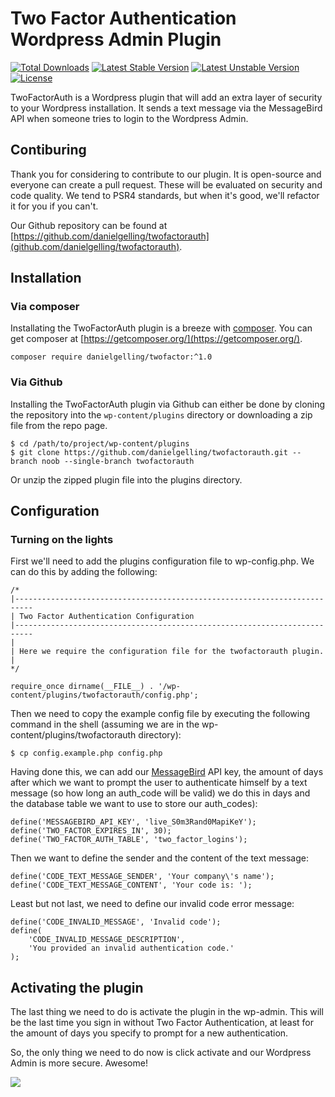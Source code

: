 
# Two Factor Authentication Wordpress Admin Plugin 

[![Total Downloads](https://poser.pugx.org/danielgelling/twofactor/d/total.svg)](https://packagist.org/packages/danielgelling/twofactor)
[![Latest Stable Version](https://poser.pugx.org/danielgelling/twofactor/v/stable.svg)](https://packagist.org/packages/danielgelling/twofactor)
[![Latest Unstable Version](https://poser.pugx.org/danielgelling/twofactor/v/unstable.svg)](https://packagist.org/packages/danielgelling/twofactor)
[![License](https://poser.pugx.org/danielgelling/twofactor/license.svg)](https://packagist.org/packages/danielgelling/twofactor)

TwoFactorAuth is a Wordpress plugin that will add an extra layer of security to your Wordpress installation. It sends a text message via the MessageBird API when someone tries to login to the Wordpress Admin.

## Contiburing

Thank you for considering to contribute to our plugin. It is open-source and everyone can create a pull request. These will be evaluated on security and code quality. We tend to PSR4 standards, but when it's good, we'll refactor it for you if you can't.

Our Github repository can be found at [https://github.com/danielgelling/twofactorauth](github.com/danielgelling/twofactorauth).

## Installation

### Via composer

Installating the TwoFactorAuth plugin is a breeze with [composer](https://getcomposer.org/). You can get composer at [https://getcomposer.org/](https://getcomposer.org/).

    composer require danielgelling/twofactor:^1.0

### Via Github

Installing  the TwoFactorAuth plugin via Github can either be done by cloning the repository into the `wp-content/plugins` directory or downloading a zip file from the repo page.

    $ cd /path/to/project/wp-content/plugins
    $ git clone https://github.com/danielgelling/twofactorauth.git --branch noob --single-branch twofactorauth


Or unzip the zipped plugin file into the plugins directory.

## Configuration

### Turning on the lights

First we'll need to add the plugins configuration file to wp-config.php. We can do this by adding the following:
    
    /*
    |--------------------------------------------------------------------------
    | Two Factor Authentication Configuration
    |--------------------------------------------------------------------------
    |
    | Here we require the configuration file for the twofactorauth plugin.
    |
    */
    
    require_once dirname(__FILE__) . '/wp-content/plugins/twofactorauth/config.php';


Then we need to copy the example config file by executing the following command in the shell (assuming we are in the wp-content/plugins/twofactorauth directory):
    
    $ cp config.example.php config.php

Having done this, we can add our [MessageBird](https://www.messagebird.com) API key, the amount of days after which we want to prompt the user to authenticate himself by a text message (so how long an auth_code will be valid) we do this in days and the database table we want to use to store our auth_codes):


    define('MESSAGEBIRD_API_KEY', 'live_S0m3Rand0MapiKeY');
    define('TWO_FACTOR_EXPIRES_IN', 30);
    define('TWO_FACTOR_AUTH_TABLE', 'two_factor_logins');
    
Then we want to define the sender and the content of the text message:

    define('CODE_TEXT_MESSAGE_SENDER', 'Your company\'s name');
    define('CODE_TEXT_MESSAGE_CONTENT', 'Your code is: ');

Least but not last, we need to define our invalid code error message:

    define('CODE_INVALID_MESSAGE', 'Invalid code');
    define(
        'CODE_INVALID_MESSAGE_DESCRIPTION',
        'You provided an invalid authentication code.'
    );

## Activating the plugin

The last thing we need to do is activate the plugin in the wp-admin. This will be the last time you sign in without Two Factor Authentication, at least for the amount of days you specify to prompt for a new authentication.

So, the only thing we need to do now is click activate and our Wordpress Admin is more secure. Awesome!

![](https://i.imgur.com/NJY4Gbz.png)
